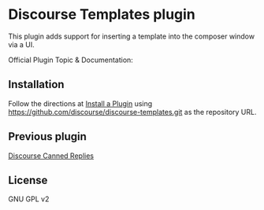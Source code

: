 # Discourse Templates plugin
This plugin adds support for inserting a template into the composer window via a UI.

Official Plugin Topic & Documentation: 

## Installation

Follow the directions at [Install a Plugin](https://meta.discourse.org/t/install-a-plugin/19157) using https://github.com/discourse/discourse-templates.git as the repository URL.

## Previous plugin

[Discourse Canned Replies](https://github.com/discourse/discourse-canned-replies)

## License

GNU GPL v2
